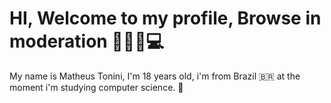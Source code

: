 # HI, Welcome to my profile, Browse in moderation 👨🏼‍💻💻

My name is Matheus Tonini, I'm 18 years old, i'm from Brazil 🇧🇷 at the moment i'm studying computer science. 👾
